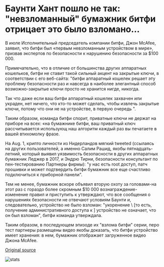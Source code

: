 # Баунти Хант пошло не так: "невзломанный" бумажник битфи отрицает это было взломано...

В июле Исполнительный председатель компании битфи, Джон McAfee, заявил, что битфи был «первым невзломанным устройством в мире», призвав экспертов по безопасности к нарушению безопасности за $100 000.

Примечательно, что в отличие от большинства других аппаратных кошельков, битфи не ставит такой сильный акцент на закрытые ключи, в соответствии с его веб-сайта: "битфи аппаратный кошелек решает эту проблему безопасности раз и навсегда в наиболее элегантный способ возможно-закрытые ключи просто не хранится нигде, никогда.

Так что даже если ваш битфи аппаратный кошелек захвачен или украден, нет ничего, что кто-то может сделать, чтобы извлечь закрытые ключи, потому что они не на устройстве, в первую очередь ".

Таким образом, команда битфи спорит, приватные ключи не держат на приборе на всех: «на бумажнике битфи, ваш приватный ключ рассчитывается использующ наш алгоритм каждый раз вы печатаете в вашей втихомолку фразе.

На Aug. 1, крипто личности из Нидерландов мягкий tweeted (ссылаясь на других пользователей, а именно Салим Рашид, якобы пятнадцать-летний, который выявил уязвимость безопасности в других аппаратных бумажник Леджер в 2017, и Эндрю Тирни, безопасности консультант по пен-тестированию Партнеры фирмы): "у нас есть root доступ, патч прошивки и может подтвердить битфи бумажник все еще счастливо подключиться к приборной панели".

Тем не менее, бумажник вскоре объявил вторую охоту за головами-на этот раз с гораздо более скромным $10 000 вознаграждение-изменение правил и приступить к утверждают, что все сообщения о нарушениях безопасности не отвечают условиям Баунти и, следовательно, устройство не было взломан: "укоренение \ [то есть, получение административного доступа к \] устройство не означает, что он был взломан", битфи команда утверждала.

Таким образом, в последующем эпизоде их "взлома битфи" серии, перо тест партнеры размещены видео якобы доказать, что битфи устройство имеет хранения: в нем, бумажник отображает загруженное видео Джона McAfee.

[Original source](https://cointelegraph.com/news/bounty-hunt-gone-wrong-unhackable-wallet-bitfi-denies-it-has-been-hacked)

![stats](https://c.statcounter.com/11760860/0/a89fa40b/1/ "stats")